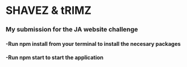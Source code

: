# SHAVEZ & tRIMZ
### My submission for the JA website challenge
#### -Run npm install from your terminal to install the necesary packages
#### -Run npm start to start the application
